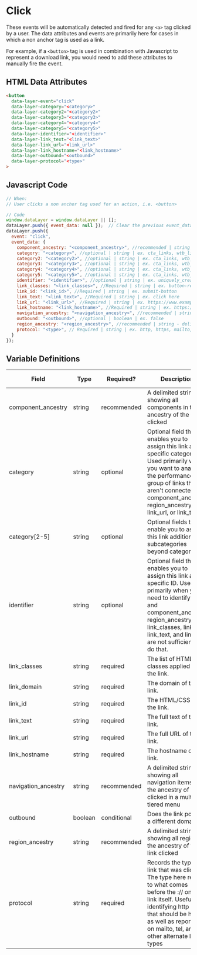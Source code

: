 # Click

These events will be automatically detected and fired for any `<a>` tag clicked by a user. The data attributes and events are primarily here for cases in which a non anchor tag is used as a link. 

For example, if a `<button>` tag is used in combination with Javascript to represent a download link, you would need to add these attributes to manually fire the event.

## HTML Data Attributes

```html
<button
  data-layer-event="click"
  data-layer-category="<category>"
  data-layer-category2="<category2>"
  data-layer-category3="<category3>"
  data-layer-category4="<category4>"
  data-layer-category5="<category5>"
  data-layer-identifier="<identifier>"
  data-layer-link_text="<link_text>"
  data-layer-link_url="<link_url>"
  data-layer-link_hostname="<link_hostname>"      
  data-layer-outbound="<outbound>"
  data-layer-protocol="<type>"
>
```

## Javascript Code

```js
// When:
// User clicks a non anchor tag used for an action, i.e. <button>

// Code
window.dataLayer = window.dataLayer || [];
dataLayer.push({ event_data: null });  // Clear the previous event_data object.
dataLayer.push({
  event: "click",
  event_data: {
    component_ancestry: "<component_ancestry>", //recommended | string | string - delimeted (~) | ex. hero~product carousel
    category: "<category>", //optional | string | ex. cta_links, wtb_links
    category2: "<category2>", //optional | string | ex. cta_links, wtb_links
    category3: "<category3>", //optional | string | ex. cta_links, wtb_links
    category4: "<category4>", //optional | string | ex. cta_links, wtb_links
    category5: "<category5>", //optional | string | ex. cta_links, wtb_links
    identifier: "<identifier>", //optional | string | ex. uniquely_created_id
    link_classes: "<link_classes>", //Required | string | ex. button-red 
    link_id: "<link_id>", //Required | string | ex. submit-button
    link_text: "<link_text>", //Required | string | ex. click here
    link_url: "<link_url>", //Required | string | ex. https://www.example.com/form
    link_hostname: "<link_hostname>", //Required | string | ex. https://www.example.com
    navigation_ancestry: "<navigation_ancestry>", //recommended | string - delimeted (~) | ex. about~Our CEO
    outbound: "<outbound>", //optional | boolean | ex. false
    region_ancestry: "<region_ancestry>", //recommended | string - delimeted (~) | ex. header~navigation
    protocol: "<type>", // Required | string | ex. http, https, mailto, tel
  }
});
```

## Variable Definitions

|Field|Type|Required?|Description|Example|Pattern|Min Length|Max Length|Minimum|Maximum|Multiple Of|
| --- | --- | --- | --- | --- | --- | --- | --- | --- | --- | --- |
|component_ancestry|string|recommended|A delimited string showing all components in the ancestry of the link clicked|hero~product carousel
|category|string|optional|Optional field that enables you to assign this link a specific category. Used primarily when you want to analyze the performance of a group of links that aren't connected by component_ancestry, region_ancestry, link_url, or link_text.|cta_links, wtb_links|
|category[2-5]|string|optional|Optional fields that enable you to assign this link additional subcategories beyond category.|cta_links, wtb_links|
|identifier|string|optional|Optional field that enables you to assign this link a specific ID. Used primarily when you need to identify a link and component_ancestry, region_ancestry, link_classes, link_id, link_text, and link_url are not sufficient to do that.||
|link_classes|string|required|The list of HTML/CSS classes applied to the link.|button-red|
|link_domain|string|required|The domain of the link.|example.com|
|link_id|string|required|The HTML/CSS ID of the link.|submit-button|
|link_text|string|required|The full text of the link.|click here|
|link_url|string|required|The full URL of the link.|https://www.example.com/form|
|link_hostname|string|required|The hostname of the link.|https://www.example.com|
|navigation_ancestry|string|recommended|A delimited string showing all navigation items in the ancestry of link clicked in a multi-tiered menu|about~our leadership~our CEO|
|outbound|boolean|conditional|Does the link point to a different domain?|false|
|region_ancestry|string|recommended|A delimited string showing all regions in the ancestry of the link clicked|header~navigation|
|protocol|string|required|Records the type of link that was clicked. The type here refers to what comes before the :// on the link itself. Useful for identifying http links that should be https, as well as reporting on mailto, tel, and other alternate link types|http, https, tel, mailto|

